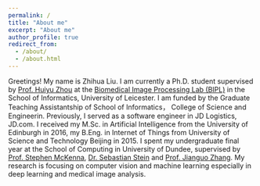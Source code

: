 ```yaml
---
permalink: /
title: "About me"
excerpt: "About me"
author_profile: true
redirect_from: 
  - /about/
  - /about.html
---
```


Greetings! My name is Zhihua Liu. I am currently a Ph.D. student supervised by [Prof. Huiyu Zhou](https://www2.le.ac.uk/departments/informatics/people/huiyu-zhou) at the [Biomedical Image Processing Lab (BIPL)](https://sites.google.com/site/huiyujoe/) in the School of Informatics, University of Leicester. I am funded by the Graduate Teaching Assistantship of School of Informatics， College of Science and Engineerin. Previously, I served as a software engineer in JD Logistics, JD.com. I received my M.Sc. in Artificial Intelligence from the University of Edinburgh in 2016, my B.Eng. in Internet of Things from University of Science and Technology Beijing in 2015. I spent my undergraduate final year at the School of Computing  in University of Dundee, supervised by [Prof. Stephen McKenna](http://staff.computing.dundee.ac.uk/stephen/), [Dr. Sebastian Stein](https://www.gla.ac.uk/schools/computing/staff/sebastianstein/) and [Prof. Jianguo Zhang](http://faculty.sustech.edu.cn/zhangjg/). My research is focusing on computer vision and machine learning especially in deep learning and medical image analysis.